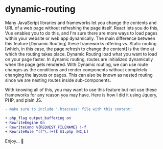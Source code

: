 # dynamic-routing

Many JavaScript libraries and frameworks let you change the contents and URL of a web page without refreshing the page itself. React lets you do this, Vue enables you to do this, and I'm sure there are more ways to load pages within your website or web app dynamically. The main difference between this feature [Dynamic Routing] these frameworks offering vs. Static routing [which, in this case, the page refresh to change the content] is the time at which the routing takes place. Dynamic Routing load what you want to load on your page faster.
In dynamic routing, routes are initialized dynamically when the page gets rendered. With Dynamic routing, we can use route changes as the conditions and render components without completely changing the layouts or pages. This can also be known as nested routing since we are nesting routes inside sub-components.

With knowing all of this, you may want to use this feature but not use these frameworks for any reason you may have. Here is how I did it using Jquery, PHP, and plain JS.


```diff
- make sure to include ".htaccess" file with this content:

+ php_flag output_buffering on
+ RewriteEngine On
+ RewriteCond %{REQUEST_FILENAME} !-f
+ RewriteRule ^([^\.]+)$ $1.php [NC,L]
```




Enjoy... 🚀
